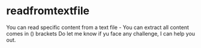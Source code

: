 # readfromtextfile
You can read specific content from a text file - You can extract all content comes in () brackets
Do let me know if yu face any challenge, I can help you out.

